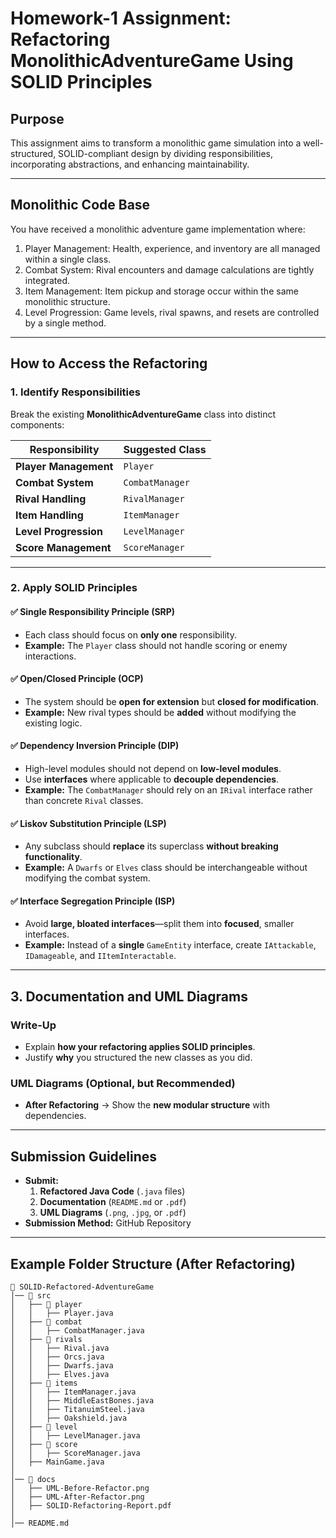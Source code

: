 # **Homework-1 Assignment: Refactoring MonolithicAdventureGame Using SOLID Principles**

## **Purpose**
This assignment aims to transform a monolithic game simulation into a well-structured, SOLID-compliant design by dividing responsibilities, incorporating abstractions, and enhancing maintainability.

---

## **Monolithic Code Base**
You have received a monolithic adventure game implementation where:

1. Player Management: Health, experience, and inventory are all managed within a single class.
2. Combat System: Rival encounters and damage calculations are tightly integrated.
3. Item Management: Item pickup and storage occur within the same monolithic structure.
4. Level Progression: Game levels, rival spawns, and resets are controlled by a single method.

---

## **How to Access the Refactoring**

### **1. Identify Responsibilities**
Break the existing **MonolithicAdventureGame** class into distinct components:

| Responsibility           | Suggested Class |
|-------------------------|----------------|
| **Player Management**  | `Player` |
| **Combat System**       | `CombatManager` |
| **Rival Handling**      | `RivalManager` |
| **Item Handling**       | `ItemManager` |
| **Level Progression**   | `LevelManager` |
| **Score Management**    | `ScoreManager` |

---

### **2. Apply SOLID Principles**

#### **✅ Single Responsibility Principle (SRP)**
- Each class should focus on **only one** responsibility.
- **Example:** The `Player` class should not handle scoring or enemy interactions.

#### **✅ Open/Closed Principle (OCP)**
- The system should be **open for extension** but **closed for modification**.
- **Example:** New rival types should be **added** without modifying the existing logic.

#### **✅ Dependency Inversion Principle (DIP)**
- High-level modules should not depend on **low-level modules**.
- Use **interfaces** where applicable to **decouple dependencies**.
- **Example:** The `CombatManager` should rely on an `IRival` interface rather than concrete `Rival` classes.

#### **✅ Liskov Substitution Principle (LSP)**
- Any subclass should **replace** its superclass **without breaking functionality**.
- **Example:** A `Dwarfs` or `Elves` class should be interchangeable without modifying the combat system.

#### **✅ Interface Segregation Principle (ISP)**
- Avoid **large, bloated interfaces**—split them into **focused**, smaller interfaces.
- **Example:** Instead of a **single** `GameEntity` interface, create `IAttackable`, `IDamageable`, and `IItemInteractable`.

---

## **3. Documentation and UML Diagrams**
### **Write-Up**
- Explain **how your refactoring applies SOLID principles**.
- Justify **why** you structured the new classes as you did.

### **UML Diagrams (Optional, but Recommended)**
- **After Refactoring** → Show the **new modular structure** with dependencies.

---

## **Submission Guidelines**
- **Submit:**
  1. **Refactored Java Code** (`.java` files)
  2. **Documentation** (`README.md` or `.pdf`)
  3. **UML Diagrams** (`.png`, `.jpg`, or `.pdf`)
- **Submission Method:** GitHub Repository

---

## **Example Folder Structure (After Refactoring)**
```
📂 SOLID-Refactored-AdventureGame
│── 📂 src
│   ├── 📂 player
│   │   ├── Player.java
│   ├── 📂 combat
│   │   ├── CombatManager.java
│   ├── 📂 rivals
│   │   ├── Rival.java
│   │   ├── Orcs.java
│   │   ├── Dwarfs.java
│   │   ├── Elves.java
│   ├── 📂 items
│   │   ├── ItemManager.java
│   │   ├── MiddleEastBones.java
│   │   ├── TitanuimSteel.java
│   │   ├── Oakshield.java
│   ├── 📂 level
│   │   ├── LevelManager.java
│   ├── 📂 score
│   │   ├── ScoreManager.java
│   ├── MainGame.java
│
│── 📂 docs
│   ├── UML-Before-Refactor.png
│   ├── UML-After-Refactor.png
│   ├── SOLID-Refactoring-Report.pdf
│
│── README.md
```
